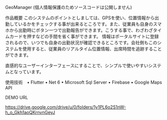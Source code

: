 GeoManager (個人情報保護のためソースコードは公開しません)

作品概要
このシステムのポイントとしましては、GPSを使い、位置情報から出勤しているかをチェックする事が出来るところです。また、従業員も自身のスマホから出勤時にボタン一つで出勤報告ができます。こうする事で、わざわざタイムカードを押すなどの手間を省く事ができます。 情報はポータルサイトに登録されるので、いつでも自身の出勤状況が確認できるところです。会社側もこのシステムを使用すると、従業員のリアルタイム位置情報、出席時間を追跡することができます。　

直感的なユーザーインターフェースにすることで、シンプルで使いやすいシステムとなっています。

使用技術　• Flutter • Net 6 • Microsoft Sql Server • Firebase • Google Maps API

DEMO URL

https://drive.google.com/drive/u/0/folders/1y1PL6o2S1nW-h_o_Gkh1aoQKrnvnGeyJ
